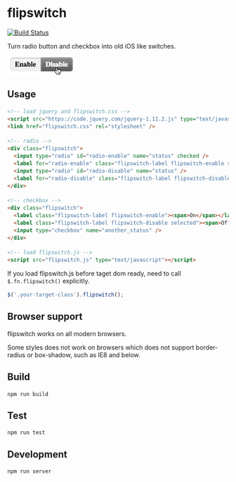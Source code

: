 # flipswitch

[![Build Status](https://travis-ci.org/cou929/flipswitch.svg?branch=master)](https://travis-ci.org/cou929/flipswitch)

Turn radio button and checkbox into old iOS like switches.

![example](/example/example.gif)

## Usage

```html
<!-- load jquery and flipswitch.css -->
<script src="https://code.jquery.com/jquery-1.11.2.js" type="text/javascript"></script>
<link href="flipswitch.css" rel="stylesheet" />

<!-- radio -->
<div class="flipswitch">
  <input type="radio" id="radio-enable" name="status" checked />
  <label for="radio-enable" class="flipswitch-label flipswitch-enable selected"><span>Enable</span></label>
  <input type="radio" id="radio-disable" name="status" />
  <label for="radio-disable" class="flipswitch-label flipswitch-disable"><span>Disable</span></label>
</div>

<!-- checkbox -->
<div class="flipswitch">
  <label class="flipswitch-label flipswitch-enable"><span>On</span></label>
  <label class="flipswitch-label flipswitch-disable selected"><span>Off</span></label>
  <input type="checkbox" name="another_status" />
</div>

<!-- load flipswitch.js -->
<script src="flipswitch.js" type="text/javascript"></script>
```

If you load flipswitch.js before taget dom ready, need to call `$.fn.flipswitch()` explicitly.

```js
$('.your-target-class').flipswitch();
```

## Browser support

flipswitch works on all modern browsers.

Some styles does not work on browsers which does not support border-radius or box-shadow, such as IE8 and below.

## Build

```
npm run build
```

## Test

```
npm run test
```

## Development

```
npm run server
```
